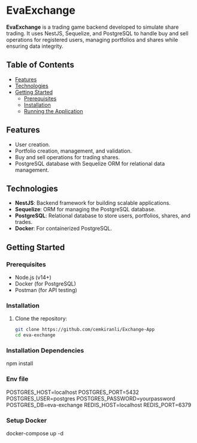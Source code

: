 # EvaExchange

**EvaExchange** is a trading game backend developed to simulate share trading. It uses NestJS, Sequelize, and PostgreSQL to handle buy and sell operations for registered users, managing portfolios and shares while ensuring data integrity.

## Table of Contents

- [Features](#features)
- [Technologies](#technologies)
- [Getting Started](#getting-started)
  - [Prerequisites](#prerequisites)
  - [Installation](#installation)
  - [Running the Application](#running-the-application)

## Features

- User creation.
- Portfolio creation, management, and validation.
- Buy and sell operations for trading shares.
- PostgreSQL database with Sequelize ORM for relational data management.

## Technologies

- **NestJS**: Backend framework for building scalable applications.
- **Sequelize**: ORM for managing the PostgreSQL database.
- **PostgreSQL**: Relational database to store users, portfolios, shares, and trades.
- **Docker**: For containerized PostgreSQL.

## Getting Started

### Prerequisites

- Node.js (v14+)
- Docker (for PostgreSQL)
- Postman (for API testing)

### Installation

1. Clone the repository:

   ```bash
   git clone https://github.com/cemkiranli/Exchange-App
   cd eva-exchange

### Installation Dependencies
  npm install

### Env file

POSTGRES_HOST=localhost
POSTGRES_PORT=5432
POSTGRES_USER=postgres
POSTGRES_PASSWORD=yourpassword
POSTGRES_DB=eva-exchange
REDIS_HOST=localhost
REDIS_PORT=6379

### Setup Docker

docker-compose up -d

